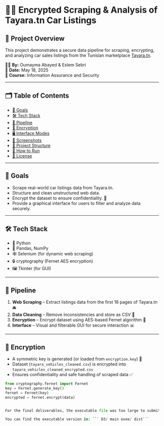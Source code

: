 # 🚗🔐 Encrypted Scraping & Analysis of Tayara.tn Car Listings

## 🧠 Project Overview
This project demonstrates a secure data pipeline for scraping, encrypting, and analyzing car sales listings from the Tunisian marketplace [Tayara.tn](https://www.tayara.tn/).

👩‍💻 **By:** Oumayma Abayed & Eslem Sebri  
📅 **Date:** May 18, 2025  
🏫 **Course:** Information Assurance and Security

---

## 🗂️ Table of Contents
- [🚀 Goals](#-goals)
- [🛠️ Tech Stack](#-tech-stack)
- [🔎 Pipeline](#-pipeline)
- [🔐 Encryption](#-encryption)
- [🖥️ Interface Modes](#-interface-modes)
- [📸 Screenshots](#-screenshots)
- [📁 Project Structure](#-project-structure)
- [📌 How to Run](#-how-to-run)
- [📝 License](#-license)

---

## 🚀 Goals
- Scrape real-world car listings data from Tayara.tn.
- Structure and clean unstructured web data.
- Encrypt the dataset to ensure confidentiality. 🔐
- Provide a graphical interface for users to filter and analyze data securely.

---

## 🛠️ Tech Stack
- 🐍 Python
- 🧪 Pandas, NumPy
- 🕸️ Selenium (for dynamic web scraping)
- 🔒 cryptography (Fernet AES encryption)
- 🖼️ Tkinter (for GUI)

---

## 🔎 Pipeline

1. **Web Scraping** – Extract listings data from the first 18 pages of Tayara.tn 🚘
2. **Data Cleaning** – Remove inconsistencies and store as CSV 🧼
3. **Encryption** – Encrypt dataset using AES-based Fernet algorithm 🔐
4. **Interface** – Visual and filterable GUI for secure interaction 📊

---

## 🔐 Encryption
- A symmetric key is generated (or loaded from `encryption.key`) 🔑
- Dataset (`tayara_vehicles_cleaned.csv`) is encrypted into `tayara_vehicles_cleaned_encrypted.csv`
- Ensures confidentiality and safe handling of scraped data ✅

```python
from cryptography.fernet import Fernet
key = Fernet.generate_key()
fernet = Fernet(key)
encrypted = fernet.encrypt(data)


For the final deliverables, the executable file was too large to submit directly. Therefore, we uploaded our files to a shared drive folder: (https://drive.google.com/drive/folders/17VJ_wtALpBF6FYjkOWcrJBe7_sE3U0wR?usp=drive_link)

You can find the executable version in: ``` D3/ main exee/ dist```
